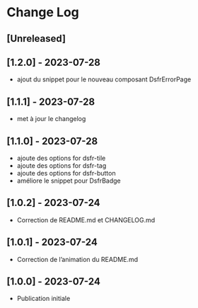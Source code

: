 # Change Log

## [Unreleased]

## [1.2.0] - 2023-07-28

- ajout du snippet pour le nouveau composant DsfrErrorPage

## [1.1.1] - 2023-07-28

- met à jour le changelog

## [1.1.0] - 2023-07-28

- ajoute des options for dsfr-tile
- ajoute des options for dsfr-tag
- ajoute des options for dsfr-button
- améliore le snippet pour DsfrBadge

## [1.0.2] - 2023-07-24

- Correction de README.md et CHANGELOG.md

## [1.0.1] - 2023-07-24

- Correction de l’animation du README.md

## [1.0.0] - 2023-07-24

- Publication initiale
